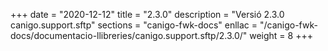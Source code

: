 +++
date        = "2020-12-12"
title       = "2.3.0"
description = "Versió 2.3.0 canigo.support.sftp"
sections    = "canigo-fwk-docs"
enllac		= "/canigo-fwk-docs/documentacio-llibreries/canigo.support.sftp/2.3.0/"
weight		= 8
+++
